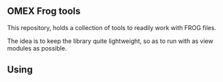 ## OMEX Frog tools
This repository, holds a collection of tools to readily work with FROG files. 

The idea is to keep the library quite lightweight, so as to run with as view modules as possible. 

## Using
